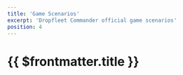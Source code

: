 ```yaml
---
title: 'Game Scenarios'
excerpt: 'Dropfleet Commander official game scenarios'
position: 4
---
```


# {{ $frontmatter.title }}

